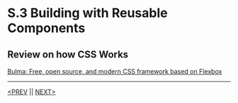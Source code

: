 # S.3 Building with Reusable Components

## Review on how CSS Works

[Bulma: Free, open source, and modern CSS framework based on Flexbox](https://bulma.io/)

---

[<PREV](./230113.md) || [NEXT>](./230115.md)
